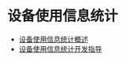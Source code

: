 # 设备使用信息统计

- [设备使用信息统计概述](device-usage-statistics-overview.md)
- [设备使用信息统计开发指导](device-usage-statistics-dev-guide.md)